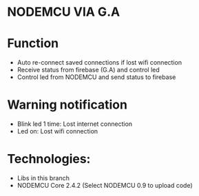 # NODEMCU VIA G.A

# Function 
- Auto re-connect saved connections if lost wifi connection 
- Receive status from firebase (G.A) and control led
- Control led from NODEMCU and send status to firebase

# Warning notification
- Blink led 1 time: Lost internet connection
- Led on: Lost wifi connection

# Technologies:
- Libs in this branch
- NODEMCU Core 2.4.2 (Select NODEMCU 0.9 to upload code)
